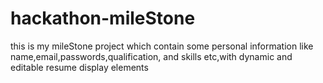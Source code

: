 # hackathon-mileStone
this is my mileStone project which contain some personal information like name,email,passwords,qualification, and skills etc,with dynamic and editable resume  display elements
